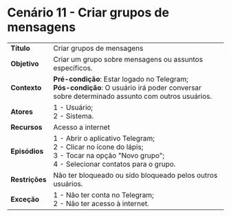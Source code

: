 # Cenário 11 - Criar grupos de mensagens

|                |                                                                                                                                                     |
| -------------- | :-------------------------------------------------------------------------------------------------------------------------------------------------- |
| **Título**     | Criar grupos de mensagens                                                                                                                           |
| **Objetivo**   | Criar um grupo sobre mensagens ou assuntos específicos.                                                                                             |
| **Contexto**   | **Pré-condição**: Estar logado no Telegram;<br>**Pós-condição**: O usuário irá poder conversar sobre determinado assunto com outros usuários.       |
| **Atores**     | 1 - Usuário;<br> 2 - Sistema.                                                                                                                       |
| **Recursos**   | Acesso a internet <br>                                                                                                                              |
| **Episódios**  | 1 - Abrir o aplicativo Telegram; <br> 2 - Clicar no ícone do lápis; <br>3 - Tocar na opção "Novo grupo"; <br> 4 - Selecionar contatos para o grupo. |
| **Restrições** | Não ter bloqueado ou sido bloqueado pelos outros usuários.                                                                                          |
| **Exceção**    | 1 - Não ter conta no Telegram;<br> 2 - Não ter acesso à internet.                                                                                   |
